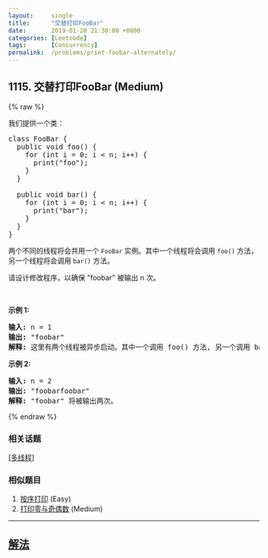 ```yaml
---
layout:     single
title:      "交替打印FooBar"
date:       2019-01-20 21:30:00 +0800
categories: [Leetcode]
tags:       [Concurrency]
permalink:  /problems/print-foobar-alternately/
---
```


## 1115. 交替打印FooBar (Medium)

{% raw %}

<p>我们提供一个类：</p>

<pre>
class FooBar {
  public void foo() {
&nbsp; &nbsp; for (int i = 0; i &lt; n; i++) {
&nbsp; &nbsp; &nbsp; print(&quot;foo&quot;);
&nbsp;   }
  }

  public void bar() {
&nbsp; &nbsp; for (int i = 0; i &lt; n; i++) {
&nbsp; &nbsp; &nbsp; print(&quot;bar&quot;);
&nbsp; &nbsp; }
  }
}
</pre>

<p>两个不同的线程将会共用一个 <code>FooBar</code>&nbsp;实例。其中一个线程将会调用&nbsp;<code>foo()</code>&nbsp;方法，另一个线程将会调用&nbsp;<code>bar()</code>&nbsp;方法。</p>

<p>请设计修改程序，以确保 &quot;foobar&quot; 被输出 n 次。</p>

<p>&nbsp;</p>

<p><strong>示例 1:</strong></p>

<pre>
<strong>输入:</strong> n = 1
<strong>输出:</strong> &quot;foobar&quot;
<strong>解释:</strong> 这里有两个线程被异步启动。其中一个调用 foo() 方法, 另一个调用 bar() 方法，&quot;foobar&quot; 将被输出一次。
</pre>

<p><strong>示例 2:</strong></p>

<pre>
<strong>输入:</strong> n = 2
<strong>输出:</strong> &quot;foobarfoobar&quot;
<strong>解释:</strong> &quot;foobar&quot; 将被输出两次。
</pre>

{% endraw %}

### 相关话题
  [[多线程](https://github.com/awesee/leetcode/tree/main/tag/concurrency/README.md)]

### 相似题目
  1. [按序打印](/problems/print-in-order) (Easy)
  1. [打印零与奇偶数](/problems/print-zero-even-odd) (Medium)

---

## [解法](https://github.com/awesee/leetcode/tree/main/problems/print-foobar-alternately)
